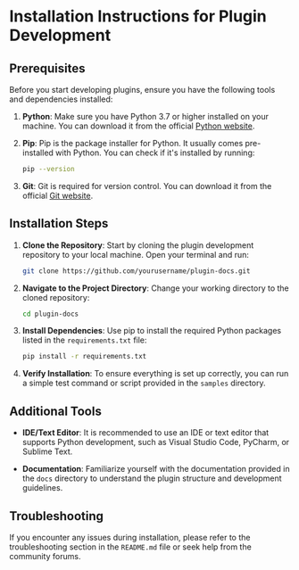 # Installation Instructions for Plugin Development

## Prerequisites

Before you start developing plugins, ensure you have the following tools and dependencies installed:

1. **Python**: Make sure you have Python 3.7 or higher installed on your machine. You can download it from the official [Python website](https://www.python.org/downloads/).

2. **Pip**: Pip is the package installer for Python. It usually comes pre-installed with Python. You can check if it's installed by running:
   ```bash
   pip --version
   ```

3. **Git**: Git is required for version control. You can download it from the official [Git website](https://git-scm.com/downloads).

## Installation Steps

1. **Clone the Repository**: Start by cloning the plugin development repository to your local machine. Open your terminal and run:
   ```bash
   git clone https://github.com/yourusername/plugin-docs.git
   ```

2. **Navigate to the Project Directory**: Change your working directory to the cloned repository:
   ```bash
   cd plugin-docs
   ```

3. **Install Dependencies**: Use pip to install the required Python packages listed in the `requirements.txt` file:
   ```bash
   pip install -r requirements.txt
   ```

4. **Verify Installation**: To ensure everything is set up correctly, you can run a simple test command or script provided in the `samples` directory.

## Additional Tools

- **IDE/Text Editor**: It is recommended to use an IDE or text editor that supports Python development, such as Visual Studio Code, PyCharm, or Sublime Text.

- **Documentation**: Familiarize yourself with the documentation provided in the `docs` directory to understand the plugin structure and development guidelines.

## Troubleshooting

If you encounter any issues during installation, please refer to the troubleshooting section in the `README.md` file or seek help from the community forums.
